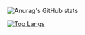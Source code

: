 ![Anurag's GitHub stats](https://github-readme-stats.vercel.app/api?username=kokoro-xj&show_icons==true&theme=algolia)

[![Top Langs](https://github-readme-stats.vercel.app/api/top-langs/?username=kokoro-xj&layout=compact&langs_count=10)](https://github.com/anuraghazra/github-readme-stats)
